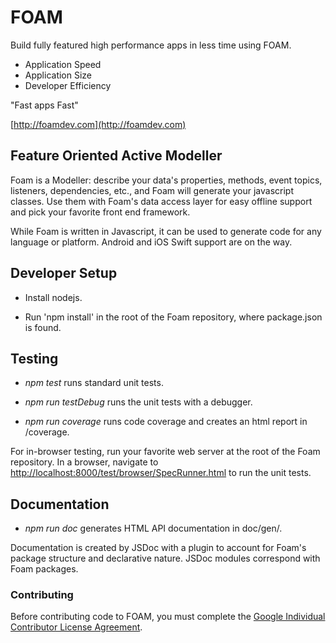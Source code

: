 # FOAM

Build fully featured high performance apps in less time using FOAM.

  * Application Speed
  * Application Size
  * Developer Efficiency

"Fast apps Fast"

[http://foamdev.com](http://foamdev.com)

## Feature Oriented Active Modeller

Foam is a Modeller: describe your data's properties, methods, event topics,
listeners, dependencies, etc., and Foam will generate your javascript classes.
Use them with Foam's data access layer for easy offline support and pick your
favorite front end framework.

While Foam is written in Javascript, it can be used to generate code for any
language or platform. Android and iOS Swift support are on the way.

## Developer Setup

* Install nodejs.

* Run 'npm install' in the root of the Foam repository, where package.json is found.

## Testing

* _npm test_ runs standard unit tests.

* _npm run testDebug_ runs the unit tests with a debugger.

* _npm run coverage_ runs code coverage and creates an html report in /coverage.

For in-browser testing, run your favorite web server at the root of the Foam
repository. In a browser, navigate to
[http://localhost:8000/test/browser/SpecRunner.html](http://localhost:8000/test/browser/SpecRunner.html)
to run the unit tests.

## Documentation

* _npm run doc_ generates HTML API documentation in doc/gen/.

Documentation is created by JSDoc with a plugin to account for Foam's package
structure and declarative nature. JSDoc modules correspond with Foam packages.

### Contributing

Before contributing code to FOAM, you must complete the [Google Individual Contributor License Agreement](https://cla.developers.google.com/about/google-individual?csw=1).

